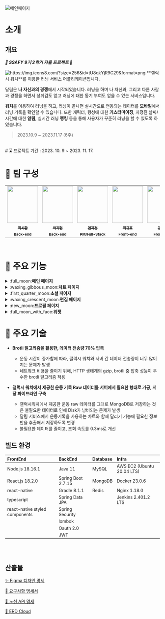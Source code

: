![메인페이지](https://github.com/Eungae-D/Dallim/assets/135101171/bd848807-e07b-49ae-99c4-970bda51e714)

# 소개

## 개요

**_👏 SSAFY 9기 2학기 자율 프로젝트 👏_**  
<aside>
<img src="https://img.icons8.com/?size=256&id=tU8qkYjR9C29&format=png" alt="https://img.icons8.com/?size=256&id=tU8qkYjR9C29&format=png" width="40px" /> **갤럭시 워치**를 이용한 러닝 서비스 어플리케이션입니다.

달림은 **나 자신과의 경쟁**에서 시작되었습니다. 러닝을 하며 나 자신과, 그리고 다른 사람과 경쟁을 하면서 성취감도 얻고 러닝에 대한 동기 부여도 얻을 수 있는 서비스입니다.

**워치**를 이용하여 러닝을 하고, 러닝이 끝나면 실시간으로 연동되는 데이터를 **모바일**에서 러닝 기록을 확인할 수 있습니다. 또한 캐릭터, 행성에 대한 **커스터마이징**, 지정된 날짜/시간에 대한 **알림**, 실시간 러닝 **랭킹** 등을 통해 사용자가 꾸준히 러닝을 할 수 있도록 하였습니다.

</aside>

> 2023.10.9 ~ 2023.11.17 (6주)

<br/>
# ⌛ 프로젝트 기간 : 2023. 10. 9 ~ 2023. 11. 17.

# 👥 팀 구성
<table align="center">
  <tr>
    <td align="center"><a href="https://github.com/pum005"><img src="https://avatars.githubusercontent.com/u/108645121?v=4" width="100px;" height="120px;" alt=""/><br /><sub><b>최시환<br>Back-end<br/></b></sub></a></td>
    <td align="center"><a href="https://github.com/qkrrlgus114"><img src="https://avatars.githubusercontent.com/u/121294224?v=4" width="100px;" height="120px;" alt=""/><br /><sub><b>박기현<br> Back-end<br/></b></sub></a></td>
    <td align="center"><a href="https://github.com/yeonchaking"><img src="https://avatars.githubusercontent.com/u/99801068?v=4" width="100px;" height="120px;" alt=""/><br /><sub><b>연제경<br>PM/Full-Stack<br/></b></sub></a></td>
    <td align="center"><a href="https://github.com/Eungae-D"><img src="https://avatars.githubusercontent.com/u/135101171?v=4" width="100px;" height="120px;" alt=""/><br /><sub><b>최규호<br> Front-end<br/></b></sub></a></td>
    <td align="center"><a href="https://github.com/soyeonnnb"><img src="https://avatars.githubusercontent.com/u/71217221?v=4" width="100px;" height="120px;" alt=""/><br /><sub><b>김소연<br> Front-end<br/></b></sub></a></td>
    <td align="center"><a href="https://github.com/SeongLI"><img src="https://avatars.githubusercontent.com/u/110223414?v=4" width="100px;" height="120px;" alt=""/><br /><sub><b>이은성<br> Front-end<br/></b></sub></a></td>
</table>
</br>


# 📌 주요 기능

<details>
<summary>:full_moon:<strong>메인 페이지</strong></summary>
<br>

|  비 로그인  |  메인 |  워치 가이드 |  
| :-----------------------------------------------------------------: | :-----------------------------------------------------------------: | :-----------------------------------------------------------------: |
| <img src="./frontend/Dallim/src/assets/readme/main/notLogin.png"  width="200" height="300"/> |  <img src="./frontend/Dallim/src/assets/readme/main/main.png"  width="200" height="300"/>  | <img src="./frontend/Dallim/src/assets/readme/main/privacypolicy.png"  width="200" height="300"/>   |
| 어플을 키고 소셜 로그인(네이버, 카카오)을 통해 로그인을 할 수 있습니다. | 소셜 로그인을 성공하면 메인 페이지로 이동하게 됩니다.  | 갤럭시 워치에 대한 가이드를 볼 수 있습니다. |

 |  달력  |  개인정보 처리방침 |
 | :-----------------------------------------------------------------: | :-----------------------------------------------------------------: |
 | <img src="./frontend/Dallim/src/assets/readme/main/watchGuide.png"  width="200" height="300"/> |  <img src="./frontend/Dallim/src/assets/readme/main/privacypolicy.png"  width="200" height="300"/>  |
 | 서비스 출석일과 관련된 달력입니다. 출석의 경우 해당 날짜에 달리기 종료시, 출석으로 인정됩니다. | 서비스 개인정보 처리에 대한 링크로 이어지는 창이 뜹니다. 확인을 선택하면 서비스 개인정보 처리방침 페이지로 이동하게 됩니다.  |
 
</details>

<details>
<summary>:waxing_gibbous_moon:<strong>차트 페이지</strong></summary>
<br>

|  차트 메인  |  차트 메인(하단 스크롤업) |  러닝 그래프 터치 |  
| :-----------------------------------------------------------------: | :-----------------------------------------------------------------: | :-----------------------------------------------------------------: |
| <img src="./frontend/Dallim/src/assets/readme/chart/chartMain.png"  width="200" height="300"/> |  <img src="./frontend/Dallim/src/assets/readme/chart/chartMainBottomUp.png"  width="200" height="300"/>  | <img src="./frontend/Dallim/src/assets/readme/chart/moveRunningRecord.png"  width="200" height="300"/>   |
| 차트 메인페이지입니다. 달력을 통해 어느 날짜에 러닝을 했는지, 이번주 기록이 어떻게 되는지 확인할 수 있습니다. | 하단 스크롤바를 위로 올리면 월별로 달린 기록을 확인할 수 있습니다.  | 러닝 그래프 터치시 해당 러닝 기록을 볼 수 있습니다. |

|  차트 메인(슬라이드)  |  차트 기록 |  페이스 차트 |  
| :-----------------------------------------------------------------: | :-----------------------------------------------------------------: | :-----------------------------------------------------------------: |
| <img src="./frontend/Dallim/src/assets/readme/chart/chartMainSlide.png"  width="200" height="300"/> |  <img src="./frontend/Dallim/src/assets/readme/chart/runningRecord.png"  width="200" height="300"/> <img src="./frontend/Dallim/src/assets/readme/chart/runningRecordTwo.png"  width="200" height="300"/> <img src="./frontend/Dallim/src/assets/readme/chart/runningRecordThree.png"  width="200" height="300"/> | <img src="./frontend/Dallim/src/assets/readme/chart/paceChart.png"  width="200" height="300"/>   |
| 달력에 표시된 러닝 기록 선택 시, 해당 일자에 뛴 기록이 나타나게 됩니다.  | 카드 선택 시, 기록의 상세보기로 이동하며 해당 뷰에서 스크롤을 통해 속도, 심박수 그래프, 같이 달린 러닝메이트도 함께 나타납니다.  | 차트 기록에서 오른쪽 슬라이드를 통해 페이스 차트를 확인할 수 있습니다. |

|  페이스 차트 터치  |  페이스 차트 비교 |  러닝 메이트와 기록비교 |  심박수 차트  | 
| :--------------------------------------------------------------: | :--------------------------------------------------------------: | :--------------------------------------------------------------: | :--------------------------------------------------------------: |
| <img src="./frontend/Dallim/src/assets/readme/chart/paceChartTouch.png"  width="200" height="300"/> |  <img src="./frontend/Dallim/src/assets/readme/chart/runningTogetherTwo.png"  width="200" height="300"/>  | <img src="./frontend/Dallim/src/assets/readme/chart/compareRunningRecord.png"  width="200" height="300"/>   | <img src="./frontend/Dallim/src/assets/readme/chart/heartBeatTwo.png"  width="200" height="300"/> |  
| 그래프를 선택하면 선택한 지점의 평균 페이스가 나타납니다. | 같이 달리기 비교 토글 터치 시 함께 달린 러닝메이트와 비교를 할 수 있습니다.  | 같이 달린 러닝메이트와 달린 기록 리스트를 확인할 수 있습니다. | 페이스 차트에서 한칸 더 옆으로 이동 시 심박수 차트가 나타납니다. 해당 그래프 선택 시, 해당 지점에서의 심박수가 있는 영역에 따라 색상이 선택됩니다. | 

</details>

<details>
<summary>:first_quarter_moon:<strong>소셜 페이지</strong></summary>
<br>

|  소셜 메인(전체)  |  러닝메이트 상세보기 |  러닝메이트와 비교하기 | 러닝메이트와 친구추가 |
| :-------------------------------------------------------------: | :-------------------------------------------------------------: | :-------------------------------------------------------------: | :-------------------------------------------------------------: |
| <img src="./frontend/Dallim/src/assets/readme/social/rankingMain.png"  width="200" height="300"/> |  <img src="./frontend/Dallim/src/assets/readme/social/runningMateRegister.png"  width="200" height="300"/>  | <img src="./frontend/Dallim/src/assets/readme/social/compareRunningMate.png"  width="200" height="300"/> | <img src="./frontend/Dallim/src/assets/readme/social/followRunningMate.png"  width="200" height="300"/> |
| 소셜버튼 터치시 전체 랭킹을 볼 수 있는 화면입니다. | 랭킹에 나타난 프로필 터치 시 해당 유저의 실제 프로필과 기록들을 볼 수 있습니다. 또한 등록하기 버튼을 통해 러닝메이트를 등록할 수 있습니다.  | 카드 터치 시 해당 러닝 메이트와 나와의 기록을 비교할 수 있습니다. | 친구 요청 버튼을 통해 친구 요청을 보낼 수 있습니다. |

|  소셜 메인(친구)  | 친구 검색 | 친구 목록 |  
| :-----------------------------------------------------------------: | :-----------------------------------------------------------------: | :-----------------------------------------------------------------: |
| <img src="./frontend/Dallim/src/assets/readme/social/friendMain.png"  width="200" height="300"/> |  <img src="./frontend/Dallim/src/assets/readme/social/friendResearch.png"  width="200" height="300"/> <img src="./frontend/Dallim/src/assets/readme/social/followRunningMateTwo.png"  width="200" height="300"/> | <img src="./frontend/Dallim/src/assets/readme/social/runningMateList.png"  width="200" height="300"/>   |
| 상단의 토글 바 터치 시 내가 등록한 친구들의 랭킹을 볼 수 있습니다.  | 메인(친구)의 우측 상단 버튼을 통해 모달(친구 검색, 목록, 받은 요청)을 보여주며, 닉네임 검색을 통하여 유저를 조회,요청할 수 있습니다.  | 친구 목록 버튼을 터치하여 현재 나의 친구 목록을 볼 수 있습니. |

| 친구 목록 삭제 | 받은 요청 | 받은요청 수락, 거절 | 
| :--------------------------------------------------------------: | :--------------------------------------------------------------: | :--------------------------------------------------------------: |
| <img src="./frontend/Dallim/src/assets/readme/social/deleteRunningMate.png"  width="200" height="300"/> |  <img src="./frontend/Dallim/src/assets/readme/social/acceptRequest.png"  width="200" height="300"/>  | <img src="./frontend/Dallim/src/assets/readme/social/acceptRunningMate.png"  width="200" height="300"/> |
| 친구 목록에서 삭제 버튼을 누르게 되면 친구가 삭제가 됩니다. | 받은 요청 버튼을 클릭하여 요청받은 목록을 볼 수 있습니다.  | 받은 요청을 수락,또는 거절을 할 수 있습니다. |

</details>

<details>
<summary>:waxing_crescent_moon:<strong>편집 페이지</strong></summary>
<br>

|  편집 메인(캐릭터)  |  캐릭터 구매 |  
| :-------------------------------------------------------------: | :-------------------------------------------------------------: |
| <img src="./frontend/Dallim/src/assets/readme/modify/characterMain.png"  width="200" height="300"/>  <img src="./frontend/Dallim/src/assets/readme/modify/otherCharacter.png"  width="200" height="300"/>  | <img src="./frontend/Dallim/src/assets/readme/modify/buyCharacter.png"  width="200" height="300"/>  <img src="./frontend/Dallim/src/assets/readme/modify/buyCharacterAccept.png"  width="200" height="300"/> |
| 편집 버튼 터치 시 기본적으로 캐릭터 선택 화면으로 이동하게 됩니다. | 구매 버튼 터치시 포인트를 사용하여 구매할 수 있습니다.  | 

|  편집 메인(행성)  | 워치화면 미리보기 | 행성 구매 |  
| :-----------------------------------------------------------------: | :-----------------------------------------------------------------: | :-----------------------------------------------------------------: |
| <img src="./frontend/Dallim/src/assets/readme/modify/planetMain.png"  width="200" height="300"/> |  <img src="./frontend/Dallim/src/assets/readme/modify/previewPlanet.png"  width="200" height="300"/> | <img src="./frontend/Dallim/src/assets/readme/modify/buyPlanet.png"  width="200" height="300"/> |
| 상단의 행성 토글 터치 시 대표 행성을 지정할 수 있는 페이지로 이동합니다.  | 행성에 있는 워치 버튼을 터치하면 현재 워치에서 나오는 미리 보기 화면을 볼 수 있습니다.  | 잠겨있는 행성을 포인트를 통하여 구매할 수 있습니다. |

</details>

<details>
<summary>:new_moon:<strong>프로필 페이지</strong></summary>
<br>

|  프로필 메인  |  닉네임 변경 | 러닝 메이트 설정 |  
| :-------------------------------------------------------------: | :-------------------------------------------------------------: | :-------------------------------------------------------------: |
| <img src="./frontend/Dallim/src/assets/readme/profile/profileMain.png"  width="200" height="300"/> | <img src="./frontend/Dallim/src/assets/readme/profile/modifyNickname.png"  width="200" height="300"/>  | <img src="./frontend/Dallim/src/assets/readme/profile/runningMateSetting.png"  width="200" height="300"/> |
| 프로필 버튼을 터치 시 프로필 페이지로 이동하며, 나의 정보(레벨, 닉네임, 경험치, 대표캐릭터)를 볼 수 있습니다. | 닉네임 변경은 5글자이상, 띄어쓰기, 닉네임 중복이 발생하게 되면 변경이 불가능합니다. 그 외는 변경할 수 있습니다. | 러닝 메이트 버튼 터치 시 내가 등록한 상대의 러닝 기록을 볼 수 있고, 왼쪽 슬라이드로 러닝 기록 리스트를 볼 수 있습니다. 삭제 버튼 터치 시 내가 설정한 러닝 기록을 삭제 할 수 있습니다. 

|  워치 설정  | 운동 알림 설정 | 로그아웃 |  
| :-----------------------------------------------------------------: | :-----------------------------------------------------------------: | :-----------------------------------------------------------------: |
| <img src="./frontend/Dallim/src/assets/readme/profile/linkToWatch.png"  width="200" height="300"/> |  <img src="./frontend/Dallim/src/assets/readme/profile/runningAlarm.png"  width="200" height="300"/> | <img src="./frontend/Dallim/src/assets/readme/profile/logOut.png"  width="200" height="300"/> |
| 워치 버튼 터치 시 워치 설정 페이지로 이동하며, 워치에서 발급받은 인증번호로 휴대폰이랑 워치를 연동할 수 있습니다.  | 알림 버튼 터치 시 알림 설정 페이지로 이동하며, 원하는 때에 운동을 할 수 있도록, 요일과 시간을 설정하여 푸쉬 알림(FCM)을 받을 수 있습니다.  | 로그아웃 버튼 클릭시 소셜 로그아웃을 진행할 수 있습니다. 네이버는 서비스 로그아웃을 진행할 수 있습니다. |

</details>

<details>
<summary>:full_moon_with_face:<strong>위젯</strong></summary>
<br>

|  위젯  | 
| :-------------------------------------------------------------: |
| <img src="./frontend/Dallim/src/assets/readme/widget/widget.png"  width="200" height="300"/> | 
| 내가 운동한 날짜, 그리고 귀여운 달림 캐릭터들을 위젯으로 사용할 수 있습니다. | 


</details>

# 🔗 주요 기술

- **Brotli 알고리즘을 활용한, 데이터 전송량 70% 압축**
    - 운동 시간이 증가함에 따라, 갤럭시 워치와 서버 간 데이터 전송량이 너무 많이지는 문제가 발생
    - 네트워크 비용을 줄이기 위해, HTTP 생태계의 gzip, brotli 중 압축 성능이 우수한 brotli 알고리즘 적용
      
- **갤럭시 워치에서 제공한 운동 기록 Raw 데이터를 서버에서 필요한 형태로 가공, 저장 파이프라인 구축**
    - 갤럭시워치에서 제공한 운동 raw 데이터를 그대로 MongoDB로 저장하는 것은 불필요한 데이터로 인해 Disk가 낭비되는 문제가 발생   
    - 달림 서비스에서 운동기록을 사용하는 차트와 함께 달리기 기능에 필요한 정보만을 추출해서 저장하도록 변경
    - 불필요한 데이터를 줄이고, 조회 속도를 0.3ms로 개선


## 빌드 환경

| FrontEnd                | BackEnd                                      | Database   | Infra                      |
| :---------------------- | :------------------------------------------- | :--------- | :------------------------- |
| Node.js 18.16.1         | Java 11           | MySQL | AWS EC2 (Ubuntu 20.04 LTS) |
| React.js 18.2.0         | Spring Boot 2.7.15                            | MongoDB    | Docker 23.0.6              |
| react-native        | Gradle 8.1.1                                 | Redis      | Nginx 1.18.0               |
| typescript      | Spring Data JPA                                          |    | Jenkins 2.401.2 LTS        |
| react-native styled components      | Spring Security |            |               |
| | lombok                                       |            |       |
| | Oauth 2.0                                         |   |
| | JWT                                          |  |

<br>

<br>

## 산출물

[✨ Figma 디자인 명세](https://www.figma.com/files/team/1293740638879285710/%EC%97%AC%EB%8D%9F%ED%8A%B8?fuid=1055051160728593576)

[🌳 요구사항 명세서](https://www.notion.so/soyeonnnb/d28d940e32a648dcb0a8b6ec1c266109)

[📌 노션 API 명세](https://www.notion.so/soyeonnnb/913aeb51ff6245d3b476cea3091e390a)

[🐳 ERD Cloud](https://www.erdcloud.com/d/T899y4ovym8Q6wPCW)

<br/>
